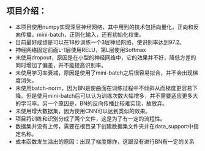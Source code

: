 ## 项目介绍：

- 本项目使用numpy实现深层神经网络，其中用到的技术包括向量化，正向和反向传播，mini-batch，正则化输入，还有初始化权重。
- 目前最好成绩是可以在18秒训练一个3层神经网络，使识别率达到97.2。
- 神经网络固定前面L-1层使用RELU，第L层使用Softmax
- 未使用dropout，原因是在小型的神经网络中，它的效果并不好，降低方差的同时增加了偏差，并不能提高识别率。
- 未使用学习率衰减，原因是使用了mini-batch之后很容易拟合，并不会出现梯度消失。
- 未使用batch-norm，因为BN是使曲面在训练过程中不倾斜从而梯度更容易下降。但是使用mini-batch后可以认为训练次数大幅增多，并不需要适应更多大的学习率。另一个原因是，BN的反向传播比较难实现，故放弃。
- 未使用增大数据集，因为使用CNN可以达到类似的效果。
- 项目将训练和识别分成了两个文件，这是为了有一定的流程性。
- 数据集并没有上传，需要在根目录下创建数据集文件夹并在data_support中指定名称。
- 成本函数发生溢出的原因：出现了梯度爆炸，这跟没有进行BN有一定的关系

